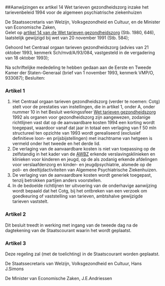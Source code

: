 <meta http-equiv='Content-Type' content='text/html; charset=utf-8' />

##Aanwijzingen ex artikel 14 Wet tarieven gezondheidszorg inzake het tarievenbeleid 1994 voor de algemeen psychiatrische ziekenhuizen

De Staatssecretaris van Welzijn, Volksgezondheid en Cultuur, en de Minister van Economische Zaken,  
Gelet op [artikel 14 van de Wet tarieven gezondheidszorg](../../../../../../../../../../../../wet/wet/tarieven/gezondheidszorg/BWBR0003356/README.md) (Stb. 1980, 646), laatstelijk gewijzigd bij wet van 20 november 1991 (Stb. 584);

Gehoord het Centraal orgaan tarieven gezondheidszorg (advies van 21 oktober 1993, kenmerk Sch/mvd/A/93/084, vastgesteld in de vergadering van 18 oktober 1993);

Na schriftelijke mededeling te hebben gedaan aan de Eerste en Tweede Kamer der Staten-Generaal (brief van 1 november 1993, kenmerk VMP/O, 933087);
Besluiten:    

### Artikel  1  

1.  Het Centraal orgaan tarieven gezondheidszorg (verder te noemen: Cotg) stelt voor de prestaties van instellingen, die in artikel 1, onder A, onder nummer 10 in het Besluit werkingssfeer [Wet tarieven gezondheidszorg](../../../../../../../../../../../../wet/wet/tarieven/gezondheidszorg/BWBR0003356/README.md) 1992 als organen voor gezondheidszorg zijn aangewezen, zodanige richtlijnen vast dat op de aanvaardbare kosten 1994 een korting wordt toegepast, waardoor vanaf dat jaar in totaal een verlaging van f 50 mln structureel ten opzichte van 1993 wordt gerealiseerd (exclusief definitieve loon- en prijsbijstellingen) met inachtname van hetgeen is vermeld onder het tweede en het derde lid.   
2.  De verlaging van de aanvaardbare kosten is niet van toepassing op de zelfstandig in het kader van de [AWBZ](../../../../../../../../../../../../wet/algemene/wet/bijzondere/ziektekosten/BWBR0002614/README.md) erkende verslavingsklinieken en klinieken voor kinderen en jeugd, op de als zodanig erkende afdelingen voor verslaafdenzorg en kinder- en jeugdpsychiatrie, alsmede op de poli- en deeltijdactiviteiten van Algemene Psychiatrische Ziekenhuizen.   
3.  De verlaging van de aanvaardbare kosten wordt generiek toegepast, tenzij betrokken partijen anders voorstellen.   
4.  In de bedoelde richtlijnen ter uitvoering van de onderhavige aanwijzing wordt bepaald dat het Cotg, bij het ontbreken van een verzoek om goedkeuring of vaststelling van tarieven, ambtshalve gewijzigde tarieven vaststelt.   

### Artikel  2  

Dit besluit treedt in werking met ingang van de tweede dag na de dagtekening van de Staatscourant waarin het wordt geplaatst.  

### Artikel  3  

Deze regeling zal (met de toelichting) in de Staatscourant worden geplaatst.  

De 
Staatssecretaris van Welzijn, Volksgezondheid en Cultuur, 
Hans J.Simons 

De 
Minister van Economische Zaken, 
J.E.Andriessen    
